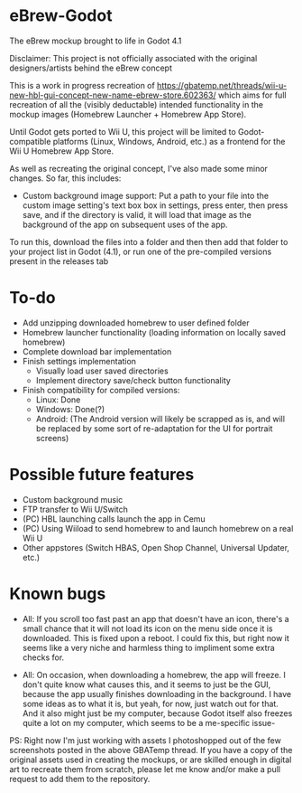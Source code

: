 # eBrew-Godot
The eBrew mockup brought to life in Godot 4.1

Disclaimer: This project is not officially associated with the original designers/artists behind the eBrew concept

This is a work in progress recreation of https://gbatemp.net/threads/wii-u-new-hbl-gui-concept-new-name-ebrew-store.602363/ which aims for full recreation of all the (visibly deductable) intended functionality in the mockup images (Homebrew Launcher + Homebrew App Store).

Until Godot gets ported to Wii U, this project will be limited to Godot-compatible platforms (Linux, Windows, Android, etc.) as a frontend for the Wii U Homebrew App Store.

As well as recreating the original concept, I've also made some minor changes. So far, this includes: 
* Custom background image support: Put a path to your file into the custom image setting's text box box in settings, press enter, then press save, and if the directory is valid, it will load that image as the background of the app on subsequent uses of the app.

To run this, download the files into a folder and then then add that folder to your project list in Godot (4.1), or run one of the pre-compiled versions present in the releases tab

# To-do
* Add unzipping downloaded homebrew to user defined folder
* Homebrew launcher functionality (loading information on locally saved homebrew)
* Complete download bar implementation
* Finish settings implementation
  * Visually load user saved directories
  * Implement directory save/check button functionality
* Finish compatibility for compiled versions:
  * Linux: Done
  * Windows: Done(?)
  * Android: (The Android version will likely be scrapped as is, and will be replaced by some sort of re-adaptation for the UI for portrait screens)

# Possible future features
* Custom background music
* FTP transfer to Wii U/Switch
* (PC) HBL launching calls launch the app in Cemu
* (PC) Using Wiiload to send homebrew to and launch homebrew on a real Wii U
* Other appstores (Switch HBAS, Open Shop Channel, Universal Updater, etc.)

# Known bugs
* All: If you scroll too fast past an app that doesn't have an icon, there's a small chance that it will not load its icon on the menu side once it is downloaded. This is fixed upon a reboot. I could fix this, but right now it seems like a very niche and harmless thing to impliment some extra checks for.

* All: On occasion, when downloading a homebrew, the app will freeze. I don't quite know what causes this, and it seems to just be the GUI, because the app usually finishes downloading in the background. I have some ideas as to what it is, but yeah, for now, just watch out for that. And it also might just be my computer, because Godot itself also freezes quite a lot on my computer, which seems to be a me-specific issue-

PS: Right now I'm just working with assets I photoshopped out of the few screenshots posted in the above GBATemp thread. If you have a copy of the original assets used in creating the mockups, or are skilled enough in digital art to recreate them from scratch, please let me know and/or make a pull request to add them to the repository.

